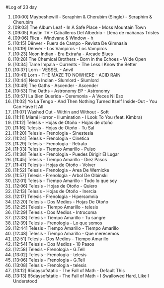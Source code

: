 #Log of 23 day

1. [00:00] Maybeshewill - Seraphim & Cherubim (Single) - Seraphim & Cherubim
1. [09:03] The Album Leaf - In A Safe Place - Moss Mountain Town
1. [09:05] Austin TV - Caballeros Del Albedrío - Llena de mañanas Tristes
1. [09:06] Flica - Windvane & Window - h
1. [10:15] Dënver - Fuera de Campo - Revista De Gimnasia
1. [10:19] Dënver - Los Vampiros - Los Vampiros
1. [10:23] Neon Indian - Era Extraña - Arcade Blues
1. [10:28] The Chemical Brothers - Born in the Echoes - Wide Open
1. [10:34] Tame Impala - Currents - The Less I Know the Better
1. [10:37] Lorn - VESSEL - Anvil
1. [10:41] Lorn - THE MAZE TO NOWHERE - ACID RAIN
1. [10:44] Neon Indian - Slumlord - Slumlord
1. [10:49] The Oaths - Ascender - Ascender
1. [10:53] The Oaths - Astronomy EP - Astronomy
1. [10:57] La Bien Querida - Ceremonia - A Veces Ni Eso
1. [11:02] Yo La Tengo - And Then Nothing Turned Itself Inside-Out - You Can Have It All
1. [11:07] Washed Out - Within and Without - Soft
1. [11:11] Miami Horror - Illumination - I Look To You (feat. Kimbra)
1. [11:12] Telesis - Hojas de Otoño - Hojas de otoño
1. [11:16] Telesis - Hojas de Otoño - Tu Sal
1. [11:20] Telesis - Frenologia - Sinestesia
1. [11:24] Telesis - Frenologia - Cinetica
1. [11:29] Telesis - Frenologia - Retrato
1. [11:33] Telesis - Tiempo Amarillo - Pulso
1. [11:38] Telesis - Frenologia - Puedes Dirigir El Lugar
1. [11:45] Telesis - Tiempo Amarillo - Diez Pasos
1. [11:47] Telesis - Hojas de Otoño - Volver
1. [11:52] Telesis - Frenologia - Area De Wernicke
1. [11:57] Telesis - Frenologia - Arbol De Olbinski
1. [12:01] Telesis - Tiempo Amarillo - Todo lo que soy
1. [12:06] Telesis - Hojas de Otoño - Quiero
1. [12:13] Telesis - Hojas de Otoño - Inercia
1. [12:17] Telesis - Frenologia - Hipersomnia
1. [12:20] Telesis - Dos Medios - Hojas De Otoño
1. [12:25] Telesis - Tiempo Amarillo - telesis
1. [12:29] Telesis - Dos Medios - Introcoma
1. [12:33] Telesis - Tiempo Amarillo - Tu sangre
1. [12:39] Telesis - Frenologia - Lo que somos
1. [12:44] Telesis - Tiempo Amarillo - Tiempo Amarillo
1. [12:48] Telesis - Tiempo Amarillo - Que merecemos
1. [12:51] Telesis - Dos Medios - Tiempo Amarillo
1. [12:54] Telesis - Dos Medios - 10 Pasos
1. [12:58] Telesis - Frenologia - G.Tell
1. [13:02] Telesis - Frenologia - telesis
1. [13:06] Telesis - Frenologia - G.Tell
1. [13:08] Telesis - Frenologia - telesis
1. [13:12] 65daysofstatic - The Fall of Math - Default This
1. [13:13] 65daysofstatic - The Fall of Math - I Swallowed Hard, Like I Understood
